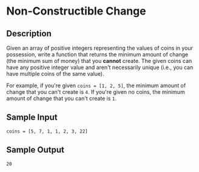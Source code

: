 # Non-Constructible Change

## Description
Given an array of positive integers representing the values of coins in your possession, write a function that returns the minimum amount of change (the minimum sum of money) that you **cannot** create. The given coins can have any positive integer value and aren't necessarily unique (i.e., you can have multiple coins of the same value).

For example, if you're given `coins = [1, 2, 5]`, the minimum amount of change that you can't create is `4`. If you're given no coins, the minimum amount of change that you can't create is `1`.

## Sample Input
```
coins = [5, 7, 1, 1, 2, 3, 22]
```

## Sample Output
```
20
```
